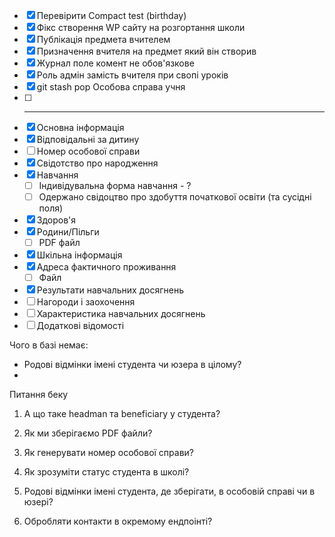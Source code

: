 - [x] Перевірити Compact test (birthday)
- [x] Фікс створення WP сайту на розгортання школи
- [x] Публікація предмета вчителем
- [x] Призначення вчителя на предмет який він створив
- [x] Журнал поле комент не обов'язкове
- [x] Роль адмін замість вчителя при свопі уроків
- [x] git stash pop Особова справа учня
- [ ] --------
- [x] Основна інформація
- [x] Відповідальні за дитину
- [ ] Номер особової справи
- [x] Свідотство про народження
- [x] Навчання
	- [ ] Індивідувальна форма навчання - ?
	- [ ] Одержано свідоцтво про здобуття початкової освіти (та сусідні поля)
- [x] Здоров'я
- [x] Родини/Пільги
	- [ ] PDF файл
- [x] Шкільна інформація
- [x] Адреса фактичного проживання
	- [ ] Файл
- [x] Результати навчальних досягнень
- [ ] Нагороди і заохочення
- [ ] Характеристика навчальних досягнень
- [ ] Додаткові відомості

Чого в базі немає:
- Родові відмінки імені студента чи юзера в цілому?
- 

Питання беку
1. А що таке headman та beneficiary у студента?
2. Як ми зберігаємо PDF файли?


1. Як генерувати номер особової справи?
2. Як зрозуміти статус студента в школі?
3. Родові відмінки імені студента, де зберігати, в особовій справі чи в юзері?
4. Обробляти контакти в окремому ендпоінті?